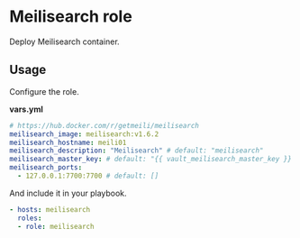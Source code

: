 # Meilisearch role

Deploy Meilisearch container.

## Usage

Configure the role.

**vars.yml**

```yml
# https://hub.docker.com/r/getmeili/meilisearch
meilisearch_image: meilisearch:v1.6.2
meilisearch_hostname: meili01
meilisearch_description: "Meilisearch" # default: "meilisearch"
meilisearch_master_key: # default: "{{ vault_meilisearch_master_key }}
meilisearch_ports:
  - 127.0.0.1:7700:7700 # default: []
```

And include it in your playbook.

```yml
- hosts: meilisearch
  roles:
  - role: meilisearch
```
